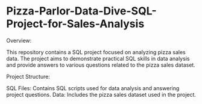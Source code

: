 # Pizza-Parlor-Data-Dive-SQL-Project-for-Sales-Analysis

Overview: 

This repository contains a SQL project focused on analyzing pizza sales data. The project aims to demonstrate practical SQL skills in data analysis and provide answers to various questions related to the pizza sales dataset.

Project Structure: 

SQL Files: Contains SQL scripts used for data analysis and answering project questions.
Data: Includes the pizza sales dataset used in the project.
